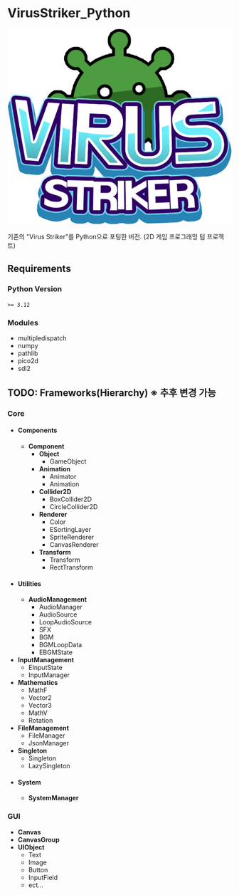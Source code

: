 # VirusStriker_Python
![Virus Striker](./Resources/Sprites/GUI/Sprite_Logo.png)


기존의 "Virus Striker"를 Python으로 포팅한 버전. (2D 게임 프로그래밍 텀 프로젝트)

## Requirements
### Python Version
`>= 3.12`
### Modules
* multipledispatch
* numpy
* pathlib
* pico2d
* sdl2
## TODO: Frameworks(Hierarchy) ※ 추후 변경 가능
### Core
  - #### Components
    - **Component**
      - **Object**
        - GameObject 
      - **Animation**
        - Animator
        - Animation
      - **Collider2D**
        - BoxCollider2D
        - CircleCollider2D
      - **Renderer**
        - Color
        - ESortingLayer
        - SpriteRenderer
        - CanvasRenderer 
      - **Transform**
        - Transform
        - RectTransform
  - #### Utilities
    - **AudioManagement**
      - AudioManager
      - AudioSource
      - LoopAudioSource 
      - SFX
      - BGM
      - BGMLoopData
      - EBGMState
  - **InputManagement**
    - EInputState 
    - InputManager
  - **Mathematics**
    - MathF
    - Vector2
    - Vector3
    - MathV
    - Rotation   
  - **FileManagement**
    - FileManager
    - JsonManager 
  - **Singleton** 
    - Singleton
    - LazySingleton
  - #### System
    - **SystemManager**
### GUI
- **Canvas**
- **CanvasGroup**
- **UIObject**
  - Text
  - Image
  - Button
  - InputField
  - ect...   


